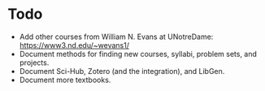 # Todo

* Add other courses from William N. Evans at UNotreDame: https://www3.nd.edu/~wevans1/
* Document methods for finding new courses, syllabi, problem sets, and projects.
* Document Sci-Hub, Zotero (and the integration), and LibGen.
* Document more textbooks.
